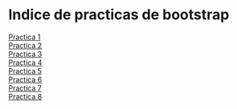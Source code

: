 # Indice de practicas de bootstrap
<a href="https://colettelopez26.github.io/PracticaBootstrap1.html">Practica 1</a><br>
<a href="https://colettelopez26.github.io/PracticaBootstrap2.html">Practica 2</a><br>
<a href="https://colettelopez26.github.io/PracticaBootstrap3.html">Practica 3</a><br>
<a href="https://colettelopez26.github.io/PracticaBootstrap4.html">Practica 4</a><br>
<a href="https://colettelopez26.github.io/PracticaBootstrap5.html">Practica 5</a><br>
<a href="https://colettelopez26.github.io/PracticaBootstrap6.html">Practica 6</a><br>
<a href="https://colettelopez26.github.io/PracticaBootstrap7.html">Practica 7</a><br>
<a href="https://colettelopez26.github.io/PracticaBootstrap8.html">Practica 8</a><br>
